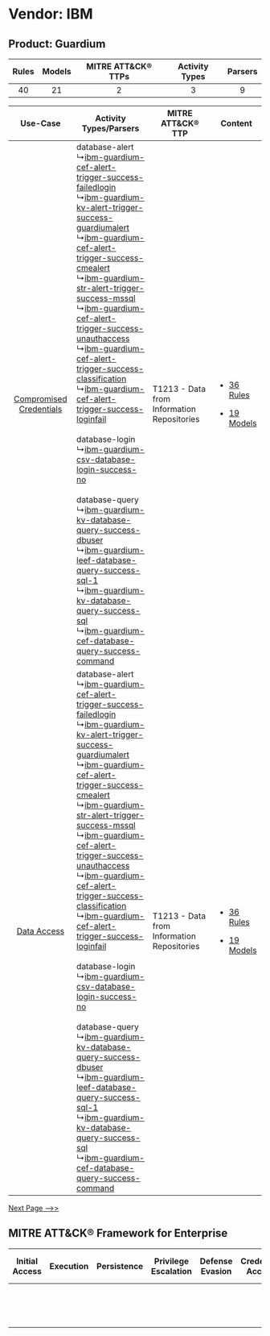 Vendor: IBM
===========
Product: Guardium
-----------------
| Rules | Models | MITRE ATT&CK® TTPs | Activity Types | Parsers |
|:-----:|:------:|:------------------:|:--------------:|:-------:|
|  40   |   21   |         2          |       3        |    9    |

|    Use-Case    | Activity Types/Parsers    | MITRE ATT&CK® TTP    | Content    |
|:----:| ---- | ---- | ---- |
| [Compromised Credentials](../../../UseCases/uc_compromised_credentials.md) |  database-alert<br> ↳[ibm-guardium-cef-alert-trigger-success-failedlogin](Ps/pC_ibmguardiumcefalerttriggersuccessfailedlogin.md)<br> ↳[ibm-guardium-kv-alert-trigger-success-guardiumalert](Ps/pC_ibmguardiumkvalerttriggersuccessguardiumalert.md)<br> ↳[ibm-guardium-cef-alert-trigger-success-cmealert](Ps/pC_ibmguardiumcefalerttriggersuccesscmealert.md)<br> ↳[ibm-guardium-str-alert-trigger-success-mssql](Ps/pC_ibmguardiumstralerttriggersuccessmssql.md)<br> ↳[ibm-guardium-cef-alert-trigger-success-unauthaccess](Ps/pC_ibmguardiumcefalerttriggersuccessunauthaccess.md)<br> ↳[ibm-guardium-cef-alert-trigger-success-classification](Ps/pC_ibmguardiumcefalerttriggersuccessclassification.md)<br> ↳[ibm-guardium-cef-alert-trigger-success-loginfail](Ps/pC_ibmguardiumcefalerttriggersuccessloginfail.md)<br><br> database-login<br> ↳[ibm-guardium-csv-database-login-success-no](Ps/pC_ibmguardiumcsvdatabaseloginsuccessno.md)<br><br> database-query<br> ↳[ibm-guardium-kv-database-query-success-dbuser](Ps/pC_ibmguardiumkvdatabasequerysuccessdbuser.md)<br> ↳[ibm-guardium-leef-database-query-success-sql-1](Ps/pC_ibmguardiumleefdatabasequerysuccesssql1.md)<br> ↳[ibm-guardium-kv-database-query-success-sql](Ps/pC_ibmguardiumkvdatabasequerysuccesssql.md)<br> ↳[ibm-guardium-cef-database-query-success-command](Ps/pC_ibmguardiumcefdatabasequerysuccesscommand.md)<br> | T1213 - Data from Information Repositories<br> | [<ul><li>36 Rules</li></ul><ul><li>19 Models</li></ul>](RM/r_m_ibm_guardium_Compromised_Credentials.md) |
|    [Data Access](../../../UseCases/uc_data_access.md)    |  database-alert<br> ↳[ibm-guardium-cef-alert-trigger-success-failedlogin](Ps/pC_ibmguardiumcefalerttriggersuccessfailedlogin.md)<br> ↳[ibm-guardium-kv-alert-trigger-success-guardiumalert](Ps/pC_ibmguardiumkvalerttriggersuccessguardiumalert.md)<br> ↳[ibm-guardium-cef-alert-trigger-success-cmealert](Ps/pC_ibmguardiumcefalerttriggersuccesscmealert.md)<br> ↳[ibm-guardium-str-alert-trigger-success-mssql](Ps/pC_ibmguardiumstralerttriggersuccessmssql.md)<br> ↳[ibm-guardium-cef-alert-trigger-success-unauthaccess](Ps/pC_ibmguardiumcefalerttriggersuccessunauthaccess.md)<br> ↳[ibm-guardium-cef-alert-trigger-success-classification](Ps/pC_ibmguardiumcefalerttriggersuccessclassification.md)<br> ↳[ibm-guardium-cef-alert-trigger-success-loginfail](Ps/pC_ibmguardiumcefalerttriggersuccessloginfail.md)<br><br> database-login<br> ↳[ibm-guardium-csv-database-login-success-no](Ps/pC_ibmguardiumcsvdatabaseloginsuccessno.md)<br><br> database-query<br> ↳[ibm-guardium-kv-database-query-success-dbuser](Ps/pC_ibmguardiumkvdatabasequerysuccessdbuser.md)<br> ↳[ibm-guardium-leef-database-query-success-sql-1](Ps/pC_ibmguardiumleefdatabasequerysuccesssql1.md)<br> ↳[ibm-guardium-kv-database-query-success-sql](Ps/pC_ibmguardiumkvdatabasequerysuccesssql.md)<br> ↳[ibm-guardium-cef-database-query-success-command](Ps/pC_ibmguardiumcefdatabasequerysuccesscommand.md)<br> | T1213 - Data from Information Repositories<br> | [<ul><li>36 Rules</li></ul><ul><li>19 Models</li></ul>](RM/r_m_ibm_guardium_Data_Access.md)    |
[Next Page -->>](2_ds_ibm_guardium.md)

MITRE ATT&CK® Framework for Enterprise
--------------------------------------
| Initial Access | Execution | Persistence | Privilege Escalation | Defense Evasion | Credential Access | Discovery | Lateral Movement | Collection                                                                              | Command and Control | Exfiltration | Impact |
| -------------- | --------- | ----------- | -------------------- | --------------- | ----------------- | --------- | ---------------- | --------------------------------------------------------------------------------------- | ------------------- | ------------ | ------ |
|                |           |             |                      |                 |                   |           |                  | [Data from Information Repositories](https://attack.mitre.org/techniques/T1213)<br><br> |                     |              |        |